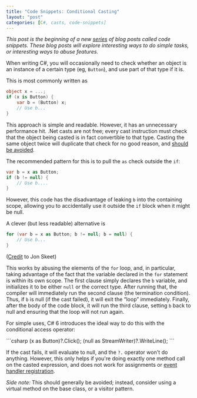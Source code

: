```yaml
---
title: "Code Snippets: Conditional Casting"
layout: "post"
categories: [C#, casts, code-snippets]
---
```


_This post is the beginning of a new [series](/#code-snippets) of blog posts called code snippets.  These blog posts will explore interesting ways to do simple tasks, or interesting ways to abuse features._

When writing C#, you will occasionally need to check whether an object is an instance of a certain type (eg, `Button`), and use part of that type if it is.

This is most commonly written as

```csharp
object x = ...;
if (x is Button) {
	var b = (Button) x;
	// Use b...
}
```

This approach is simple and readable.  However, it has an unnecessary performance hit.  .Net casts are not free; every cast instruction must check that the object being casted is in fact convertible to that type.  Casting the same object twice will duplicate that check for no good reason, and [should be avoided](https://msdn.microsoft.com/en-us/library/ms182271).

The recommended pattern for this is to pull the `as` check outside the `if`:

```csharp
var b = x as Button;
if (b != null) {
    // Use b....
}
```

However, this code has the disadvantage of leaking `b` into the containing scope, allowing you to accidentally use it outside the `if` block when it might be null.

A clever (but less readable) alternative is

```csharp
for (var b = x as Button; b != null; b = null) {
	// Use b...
}
```

([Credit](https://twitter.com/jonskeet/status/104281895289888768) to Jon Skeet)

This works by abusing the elements of the `for` loop, and, in particular, taking advantage of the fact that the variable declared in the `for` statement is within its own scope.  The first clause simply declares the `b` variable, and initializes it to be either `null` or the correct type.  After running that, the compiler will immediately run the second clause (the termination condition).  Thus, if `b` is null (if the cast failed), it will exit the &ldquo;loop&rdquo; immediately.  Finally, after the body of the code block, it will run the third clause, setting `b` back to null and ensuring that the loop will not run again.

For simple uses, C# 6 introduces the ideal way to do this with the conditional access operator:

<div class="small"></div>
```csharp
(x as Button)?.Click();
(null as StreamWriter)?.WriteLine();
```

If the cast fails, it will evaluate to null, and the `?.` operator won't do anything.  However, this only helps if you're doing exactly one method call on the casted expression, and does not work for assignments or [event handler registration](https://github.com/dotnet/roslyn/issues/1276).

_Side note:_ This should generally be avoided; instead, consider using a virtual method on the base class, or a visitor pattern.